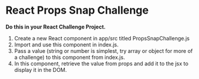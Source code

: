# React Props Snap Challenge

**Do this in your React Challenge Project.**

1. Create a new React component in app/src titled PropsSnapChallenge.js
2. Import and use this component in index.js.
3. Pass a value (string or number is simplest, try array or object for more of a challenge) to this component from index.js.
4. In this component, retrieve the value from props and add it to the jsx to display it in the DOM.